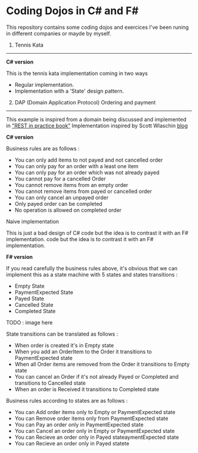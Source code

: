 Coding Dojos in C# and F#
=========================

This repository contains some coding dojos and exercices I've been runing in different companies or mayde by myself.

1. Tennis Kata
---------------

   **C# version**

   This is the tennis kata implementation coming in two ways

   * Regular implementation.
   * Implementation with a 'State' design pattern.

2. DAP (Domain Application Protocol) Ordering and payment
---------------------------------------------------------

This example is inspired from a domain being discussed and implemented in ["REST in practice book"](http://shop.oreilly.com/product/9780596805838.do)
Implementation inspired by Scott Wlaschin [blog](http://fsharpforfunandprofit.com/posts/designing-for-correctness/) 

   **C# version**

   Business rules are as follows :

   * You can only add items to not payed and not cancelled order
   * You can only pay for an order with a least one item
   * You can only pay for an order which was not already payed
   * You cannot pay for a cancelled Order
   * You cannot remove items from an empty order
   * You cannot remove items from payed or cancelled order
   * You can only cancel an unpayed order
   * Only payed order can be completed
   * No operation is allowed on completed order

   Naive implementation

   This is just a bad design of C# code but the idea is to contrast it with an F# implementation. code but the idea is to contrast it with an F# implementation.

   **F# version**
   
   If you read carefully the business rules above, it's obvious that we can implement this as a state machine with 5 states and states transitions :

   * Empty State
   * PaymentExpected State
   * Payed State
   * Cancelled State
   * Completed State

   TODO : image here

   State transitions can be translated as follows :

   * When order is created it's in Empty state
   * When you add an OrderItem to the Order it transitions to PaymentExpected state
   * When all Order items are removed from the Order it transitions to Empty state
   * You can cancel an Order if it's not already Payed or Completed and transitions to Cancelled state
   * When an order is Received it transitions to Completed state

   Business rules according to states are as follows :

   * You can Add order items only to Empty or PaymentExpected state
   * You can Remove order items only from PaymentExpected state
   * You can Pay an order only in PaymentExpected state
   * You can Cancel an order only in Empty or PaymentExpected state
   * You can Recieve an order only in Payed stateaymentExpected state
   * You can Recieve an order only in Payed statete